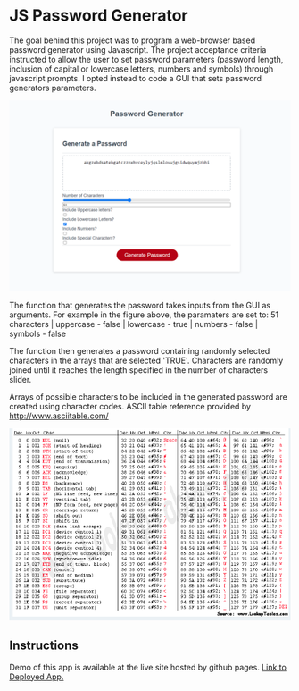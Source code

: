 # JS Password Generator 

The goal behind this project was to program a web-browser based password generator using Javascript. The project acceptance criteria instructed to allow the user to set password parameters (password length, inclusion of capital or lowercase letters, numbers and symbols) through javascript prompts. I opted instead to code a GUI that sets password generators parameters. 

![Password Generator GUI](/assets/passwordgeneratorsite.png)

The function that generates the password takes inputs from the GUI as arguments. For example in the figure above, the paramaters are set to:
51 characters |
uppercase - false |
lowercase - true |
numbers - false |
symbols - false 

The function then generates a password containing randomly selected characters in the arrays that are selected 'TRUE'.
Characters are randomly joined until it reaches the length specified in the number of characters slider. 

Arrays of possible characters to be included in the generated password are created using character codes. ASCII table reference provided by http://www.asciitable.com/

![ASCII Table Reference](/assets/asciitableref.png)

## Instructions 

Demo of this app is available at the live site hosted by github pages.
[Link to Deployed App.](https://mother426.github.io/password-generator-JS/)
